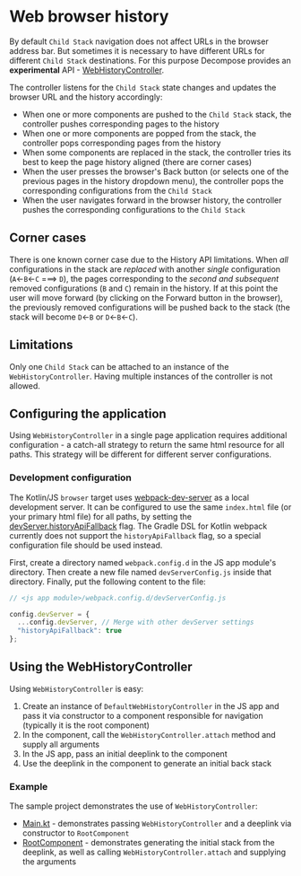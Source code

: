 # Web browser history

By default `Child Stack` navigation does not affect URLs in the browser address bar. But sometimes it is necessary to have different URLs for
different `Child Stack` destinations. For this purpose Decompose provides an **experimental** API - [WebHistoryController](https://github.com/arkivanov/Decompose/blob/master/decompose/src/jsMain/kotlin/com/arkivanov/decompose/router/stack/webhistory/DefaultWebHistoryController.kt).

The controller listens for the `Child Stack` state changes and updates the browser URL and the history accordingly:

- When one or more components are pushed to the `Child Stack` stack, the controller pushes corresponding pages to the history
- When one or more components are popped from the stack, the controller pops corresponding pages from the history
- When some components are replaced in the stack, the controller tries its best to keep the page history aligned (there are corner cases)
- When the user presses the browser's Back button (or selects one of the previous pages in the history dropdown menu), the controller
pops the corresponding configurations from the `Child Stack`
- When the user navigates forward in the browser history, the controller pushes the corresponding configurations to the `Child Stack`

## Corner cases

There is one known corner case due to the History API limitations. When *all* configurations in the stack are *replaced* with another
*single* configuration (`A`<-`B`<-`C` ===> `D`), the pages corresponding to the *second and subsequent* removed configurations (`B` and `C`)
remain in the history. If at this point the user will move forward (by clicking on the Forward button in the browser), the previously
removed configurations will be pushed back to the stack (the stack will become `D`<-`B` or `D`<-`B`<-`C`).

## Limitations

Only one `Child Stack` can be attached to an instance of the `WebHistoryController`. Having multiple instances of the controller is not allowed.

## Configuring the application

Using `WebHistoryController` in a single page application requires additional configuration - a catch-all strategy to return the same html
resource for all paths. This strategy will be different for different server configurations.

### Development configuration

The Kotlin/JS `browser` target uses [webpack-dev-server](https://github.com/webpack/webpack-dev-server) as a local development server.
It can be configured to use the same `index.html` file (or your primary html file) for all paths, by setting the
[devServer.historyApiFallback](https://webpack.js.org/configuration/dev-server/#devserverhistoryapifallback) flag. The Gradle DSL for Kotlin
webpack currently does not support the `historyApiFallback` flag, so a special configuration file should be used instead.

First, create a directory named `webpack.config.d` in the JS app module's directory. Then create a new file named `devServerConfig.js`
inside that directory. Finally, put the following content to the file:

```javascript
// <js app module>/webpack.config.d/devServerConfig.js

config.devServer = {
  ...config.devServer, // Merge with other devServer settings
  "historyApiFallback": true
};
```

## Using the WebHistoryController

Using `WebHistoryController` is easy:

1. Create an instance of `DefaultWebHistoryController` in the JS app and pass it via constructor to a component responsible for
navigation (typically it is the root component)
2. In the component, call the `WebHistoryController.attach` method and supply all arguments
3. In the JS app, pass an initial deeplink to the component
4. Use the deeplink in the component to generate an initial back stack

### Example

The sample project demonstrates the use of `WebHistoryController`:

- [Main.kt](https://github.com/arkivanov/Decompose/blob/master/sample/app-js/src/main/kotlin/com/arkivanov/sample/app/Main.kt) - demonstrates passing `WebHistoryController` and a deeplink via constructor to `RootComponent`
- [RootComponent](https://github.com/arkivanov/Decompose/blob/master/sample/shared/shared/src/commonMain/kotlin/com/arkivanov/sample/shared/root/RootComponent.kt) - demonstrates generating the initial stack from the deeplink, as well as calling `WebHistoryController.attach` and supplying the arguments
